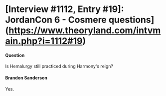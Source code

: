 # [Interview #1112, Entry #19]: JordanCon 6 - Cosmere questions](https://www.theoryland.com/intvmain.php?i=1112#19)

#### Question

Is Hemalurgy still practiced during Harmony's reign?

#### Brandon Sanderson

Yes.

